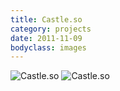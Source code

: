 ```yaml
---
title: Castle.so
category: projects
date: 2011-11-09
bodyclass: images
---
```


<img src="../assets/images/projects/castle-01.png" alt="Castle.so" />

<img src="../assets/images/projects/castle-02.png" alt="Castle.so" />
